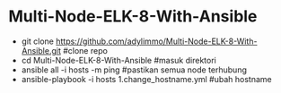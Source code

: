 # Multi-Node-ELK-8-With-Ansible

- git clone https://github.com/adylimmo/Multi-Node-ELK-8-With-Ansible.git #clone repo
- cd Multi-Node-ELK-8-With-Ansible #masuk direktori
- ansible all -i hosts -m ping #pastikan semua node terhubung 
- ansible-playbook -i hosts 1.change_hostname.yml #ubah hostname
